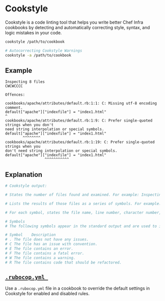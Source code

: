# Cookstyle

Cookstyle is a code linting tool that helps you write better Chef Infra cookbooks by detecting and automatically correcting style, syntax, and logic mistakes in your code.

```bash
cookstyle /path/to/cookbook

# Autocorrecting Cookstyle Warnings
cookstyle -a /path/to/cookbook
```

## Example

```
Inspecting 8 files
CWCWCCCC

Offences:

cookbooks/apache/attributes/default.rb:1:1: C: Missing utf-8 encoding comment.
default["apache"]["indexfile"] = "index1.html"
^
cookbooks/apache/attributes/default.rb:1:9: C: Prefer single-quoted strings when you don't
need string interpolation or special symbols.
default["apache"]["indexfile"] = "index1.html"
        ^^^^^^^^
cookbooks/apache/attributes/default.rb:1:19: C: Prefer single-quoted strings when you
don't need string interpolation or special symbols.
default["apache"]["indexfile"] = "index1.html"
                  ^^^^^^^^^^^
```

## Explanation

```bash
# Cookstyle output:

# States the number of files found and examined. For example: Inspecting 8 files

# Lists the results of those files as a series of symbols. For example: CWCWCCCC

# For each symbol, states the file name, line number, character number, type of issue or error, describes the issue or error, and specifies the location in the source code at which the issue or error is located
```

```bash
# Symbols
# The following symbols appear in the standard output and are used to indicate the result of an evaluation:

# Symbol	Description
# .	The file does not have any issues.
# C	The file has an issue with convention.
# E	The file contains an error.
# F	The file contains a fatal error.
# W	The file contains a warning.
# R	The file contains code that should be refactored.
```

## [`.rubocop.yml `](https://docs.chef.io/workstation/cookstyle/#rubocopyml)

Use a `.rubocop.yml` file in a cookbook to override the default settings in Cookstyle for enabled and disabled rules.
